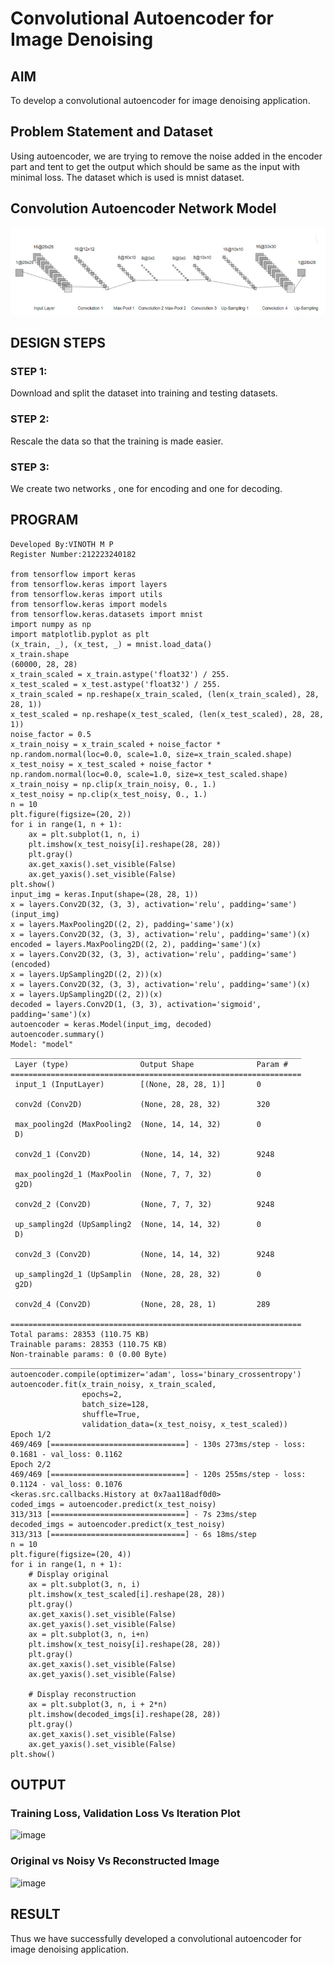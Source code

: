 # Convolutional Autoencoder for Image Denoising

## AIM

To develop a convolutional autoencoder for image denoising application.

## Problem Statement and Dataset
Using autoencoder, we are trying to remove the noise added in the encoder part and tent to get the output which should be same as the input with minimal loss. The dataset which is used is mnist dataset.
## Convolution Autoencoder Network Model

![alt text](<WhatsApp Image 2024-05-07 at 11.23.47_2765b8e2.jpg>)

## DESIGN STEPS

### STEP 1:
Download and split the dataset into training and testing datasets.
### STEP 2:
Rescale the data so that the training is made easier.
### STEP 3:
We create two networks , one for encoding and one for decoding.

## PROGRAM
```
Developed By:VINOTH M P
Register Number:212223240182

from tensorflow import keras
from tensorflow.keras import layers
from tensorflow.keras import utils
from tensorflow.keras import models
from tensorflow.keras.datasets import mnist
import numpy as np
import matplotlib.pyplot as plt
(x_train, _), (x_test, _) = mnist.load_data()
x_train.shape
(60000, 28, 28)
x_train_scaled = x_train.astype('float32') / 255.
x_test_scaled = x_test.astype('float32') / 255.
x_train_scaled = np.reshape(x_train_scaled, (len(x_train_scaled), 28, 28, 1))
x_test_scaled = np.reshape(x_test_scaled, (len(x_test_scaled), 28, 28, 1))
noise_factor = 0.5
x_train_noisy = x_train_scaled + noise_factor * np.random.normal(loc=0.0, scale=1.0, size=x_train_scaled.shape) 
x_test_noisy = x_test_scaled + noise_factor * np.random.normal(loc=0.0, scale=1.0, size=x_test_scaled.shape) 
x_train_noisy = np.clip(x_train_noisy, 0., 1.)
x_test_noisy = np.clip(x_test_noisy, 0., 1.)  
n = 10
plt.figure(figsize=(20, 2))
for i in range(1, n + 1):
    ax = plt.subplot(1, n, i)
    plt.imshow(x_test_noisy[i].reshape(28, 28))
    plt.gray()
    ax.get_xaxis().set_visible(False)
    ax.get_yaxis().set_visible(False)
plt.show()
input_img = keras.Input(shape=(28, 28, 1))
x = layers.Conv2D(32, (3, 3), activation='relu', padding='same')(input_img)
x = layers.MaxPooling2D((2, 2), padding='same')(x)
x = layers.Conv2D(32, (3, 3), activation='relu', padding='same')(x)
encoded = layers.MaxPooling2D((2, 2), padding='same')(x)
x = layers.Conv2D(32, (3, 3), activation='relu', padding='same')(encoded)
x = layers.UpSampling2D((2, 2))(x)
x = layers.Conv2D(32, (3, 3), activation='relu', padding='same')(x)
x = layers.UpSampling2D((2, 2))(x)
decoded = layers.Conv2D(1, (3, 3), activation='sigmoid', padding='same')(x)
autoencoder = keras.Model(input_img, decoded)
autoencoder.summary()
Model: "model"
_________________________________________________________________
 Layer (type)                Output Shape              Param #   
=================================================================
 input_1 (InputLayer)        [(None, 28, 28, 1)]       0         
                                                                 
 conv2d (Conv2D)             (None, 28, 28, 32)        320       
                                                                 
 max_pooling2d (MaxPooling2  (None, 14, 14, 32)        0         
 D)                                                              
                                                                 
 conv2d_1 (Conv2D)           (None, 14, 14, 32)        9248      
                                                                 
 max_pooling2d_1 (MaxPoolin  (None, 7, 7, 32)          0         
 g2D)                                                            
                                                                 
 conv2d_2 (Conv2D)           (None, 7, 7, 32)          9248      
                                                                 
 up_sampling2d (UpSampling2  (None, 14, 14, 32)        0         
 D)                                                              
                                                                 
 conv2d_3 (Conv2D)           (None, 14, 14, 32)        9248      
                                                                 
 up_sampling2d_1 (UpSamplin  (None, 28, 28, 32)        0         
 g2D)                                                            
                                                                 
 conv2d_4 (Conv2D)           (None, 28, 28, 1)         289       
                                                                 
=================================================================
Total params: 28353 (110.75 KB)
Trainable params: 28353 (110.75 KB)
Non-trainable params: 0 (0.00 Byte)
_________________________________________________________________
autoencoder.compile(optimizer='adam', loss='binary_crossentropy')
autoencoder.fit(x_train_noisy, x_train_scaled,
                epochs=2,
                batch_size=128,
                shuffle=True,
                validation_data=(x_test_noisy, x_test_scaled))
Epoch 1/2
469/469 [==============================] - 130s 273ms/step - loss: 0.1681 - val_loss: 0.1162
Epoch 2/2
469/469 [==============================] - 120s 255ms/step - loss: 0.1124 - val_loss: 0.1076
<keras.src.callbacks.History at 0x7aa118adf0d0>
coded_imgs = autoencoder.predict(x_test_noisy)
313/313 [==============================] - 7s 23ms/step
decoded_imgs = autoencoder.predict(x_test_noisy)
313/313 [==============================] - 6s 18ms/step
n = 10
plt.figure(figsize=(20, 4))
for i in range(1, n + 1):
    # Display original
    ax = plt.subplot(3, n, i)
    plt.imshow(x_test_scaled[i].reshape(28, 28))
    plt.gray()
    ax.get_xaxis().set_visible(False)
    ax.get_yaxis().set_visible(False)
    ax = plt.subplot(3, n, i+n)
    plt.imshow(x_test_noisy[i].reshape(28, 28))
    plt.gray()
    ax.get_xaxis().set_visible(False)
    ax.get_yaxis().set_visible(False)    

    # Display reconstruction
    ax = plt.subplot(3, n, i + 2*n)
    plt.imshow(decoded_imgs[i].reshape(28, 28))
    plt.gray()
    ax.get_xaxis().set_visible(False)
    ax.get_yaxis().set_visible(False)
plt.show()
```
## OUTPUT


### Training Loss, Validation Loss Vs Iteration Plot

![image](https://github.com/vinothmp21102005/convolutional-denoising-autoencoder/assets/145972215/7ed2d48c-92e8-4889-bdf7-c128a462ce79)


### Original vs Noisy Vs Reconstructed Image

![image](https://github.com/vinothmp21102005/convolutional-denoising-autoencoder/assets/145972215/7d560c4f-7dfe-46e6-9f3e-e5f1100b5b72)

## RESULT
Thus we have successfully developed a convolutional autoencoder for image denoising application.
